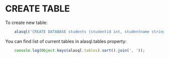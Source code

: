 # CREATE TABLE

To create new table:

```js
	alasql('CREATE DATABASE students (studentid int, studentname string)');
```

You can find list of current tables in alasql.tables property:
```js
	console.log(Object.keys(alasql.tables).sort().join(', '));
```

